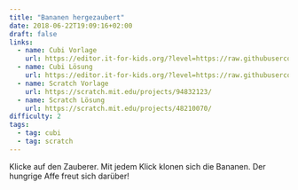 ```yaml
---
title: "Bananen hergezaubert"
date: 2018-06-22T19:09:16+02:00
draft: false
links:
  - name: Cubi Vorlage
    url: https://editor.it-for-kids.org/?level=https://raw.githubusercontent.com/IT4Kids/levels/master/Templates/Bananen_Hergezaubert.cubi
  - name: Cubi Lösung
    url: https://editor.it-for-kids.org/?level=https://raw.githubusercontent.com/IT4Kids/levels/master/Solutions/Bananen_Hergezaubert.cubi
  - name: Scratch Vorlage
    url: https://scratch.mit.edu/projects/94832123/
  - name: Scratch Lösung
    url: https://scratch.mit.edu/projects/48210070/
difficulty: 2
tags:
  - tag: cubi
  - tag: scratch
---
```

Klicke auf den Zauberer. Mit jedem Klick klonen sich die Bananen. Der hungrige Affe freut sich darüber!